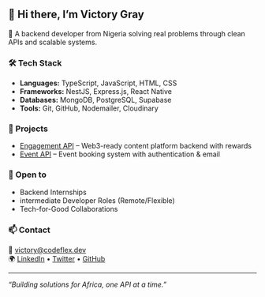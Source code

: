 ## 👋 Hi there, I’m Victory Gray

🎯 A backend developer from Nigeria solving real problems through clean APIs and scalable systems.

### 🛠 Tech Stack
- **Languages:** TypeScript, JavaScript, HTML, CSS
- **Frameworks:** NestJS, Express.js, React Native
- **Databases:** MongoDB, PostgreSQL, Supabase
- **Tools:** Git, GitHub, Nodemailer, Cloudinary

### 🚀 Projects
- [Engagement API](https://github.com/vic-Gray/engagement-api) – Web3-ready content platform backend with rewards
- [Event API](https://github.com/vic-Gray/event-api) – Event booking system with authentication & email

### 🤝 Open to
- Backend Internships  
- intermediate Developer Roles (Remote/Flexible)  
- Tech-for-Good Collaborations  

### 📫 Contact
📧 victory@codeflex.dev  
🌍 [LinkedIn](#) • [Twitter](#) • [GitHub](https://github.com/vic-Gray)

---

_“Building solutions for Africa, one API at a time.”_
